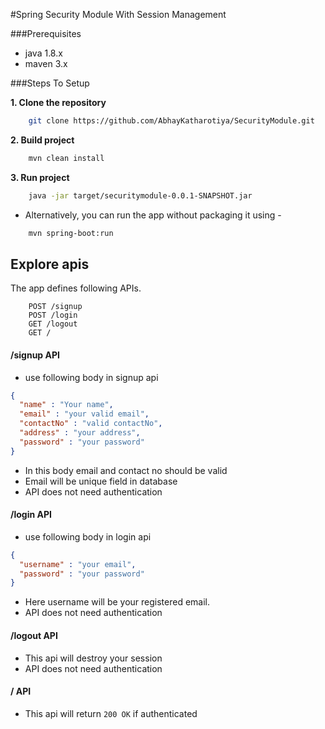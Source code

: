 #Spring Security Module With Session Management

###Prerequisites
* java 1.8.x
* maven 3.x

###Steps To Setup

**1. Clone the repository**
```bash
    git clone https://github.com/AbhayKatharotiya/SecurityModule.git
```

**2. Build project**
```bash
    mvn clean install
``` 

**3. Run project** 
```bash
    java -jar target/securitymodule-0.0.1-SNAPSHOT.jar
``` 
- Alternatively, you can run the app without packaging it using -
```bash
    mvn spring-boot:run
```

## Explore apis 

The app defines following APIs. 
 
```   
    POST /signup   
    POST /login  
    GET /logout  
    GET /  
```

#### /signup API
* use following body in signup api
```json
{
  "name" : "Your name",
  "email" : "your valid email",
  "contactNo" : "valid contactNo",
  "address" : "your address",
  "password" : "your password"
}
```
* In this body email and contact no should be valid 
* Email will be unique field in database
* API does not need authentication

#### /login API
* use following body in login api
```json
{
  "username" : "your email",
  "password" : "your password"
}
```
* Here username will be your registered email.
* API does not need authentication

#### /logout API
* This api will destroy your session
* API does not need authentication

#### / API
* This api will return ` 200 OK ` if authenticated
